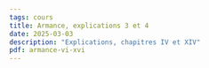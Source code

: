 ```yaml
---
tags: cours
title: Armance, explications 3 et 4
date: 2025-03-03
description: "Explications, chapitres IV et XIV"
pdf: armance-vi-xvi
---
```

